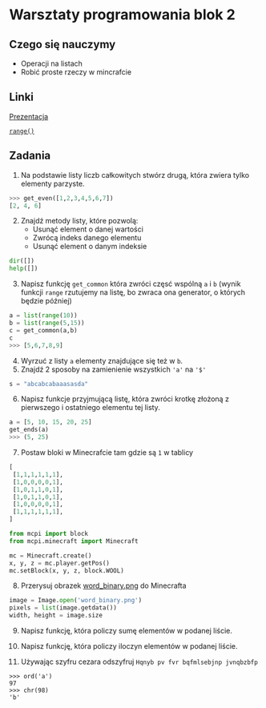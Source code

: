 # Warsztaty programowania blok 2

## Czego się nauczymy 
+ Operacji na listach
+ Robić proste rzeczy w mincrafcie

## Linki
[Prezentacja](https://docs.google.com/presentation/d/17l3NKQCqEwofyKpeuP51exhxsSwYy1Y2pgfbtFV5EHc/edit?usp=sharing)

[`range()`](https://docs.python.org/3/library/functions.html#func-range)

## Zadania

1. Na podstawie listy liczb całkowitych stwórz drugą, która zwiera tylko elementy parzyste.
```python
>>> get_even([1,2,3,4,5,6,7])
[2, 4, 6]
```

2. Znajdź metody listy, które pozwolą:
	* Usunąć element o danej wartości
    * Zwrócą indeks danego elementu
    * Usunąć element o danym indeksie
    
```python
dir([])
help([])
```
  
3. Napisz funkcję `get_common` która zwróci częsć wspólną `a` i `b` (wynik funkcji `range` rzutujemy na listę, bo zwraca ona generator, o których będzie później) 
```python
a = list(range(10))
b = list(range(5,15))
c = get_common(a,b)
c
>>> [5,6,7,8,9]
```
    
4. Wyrzuć z listy `a` elementy znajdujące się też w `b`.
5.  Znajdź 2 sposoby na zamienienie wszystkich `'a'` na `'$'` 
```python
s = "abcabcabaaasasda"
```
6. Napisz funkcje przyjmującą listę, która zwróci krotkę złożoną z pierwszego i ostatniego elementu tej listy.
```python
a = [5, 10, 15, 20, 25]
get_ends(a)
>>> (5, 25)
```

7. Postaw bloki w Minecrafcie tam gdzie są `1` w tablicy
```python
[
 [1,1,1,1,1,1],
 [1,0,0,0,0,1],
 [1,0,1,1,0,1],
 [1,0,1,1,0,1],
 [1,0,0,0,0,1],
 [1,1,1,1,1,1],
]

from mcpi import block
from mcpi.minecraft import Minecraft

mc = Minecraft.create()
x, y, z = mc.player.getPos()
mc.setBlock(x, y, z, block.WOOL)
```

8. Przerysuj obrazek [word_binary.png](img/word_binary.png) do Minecrafta
```python
image = Image.open('word_binary.png')
pixels = list(image.getdata())
width, height = image.size
```

9. Napisz funkcję, która policzy sumę elementów w podanej liście.

10. Napisz funkcję, która policzy iloczyn elementów w podanej liście.
   
11. Używając szyfru cezara odszyfruj
`Hqnyb pv fvr bqfmlsebjnp jvnqbzbfp`
```
>>> ord('a')
97
>>> chr(98)
'b'
```
